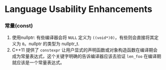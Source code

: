 # Language Usability Enhancements

### 常量(const)

1. 使用nullptr: 有些编译器会将 `NULL` 定义为 `((void*)0)`，有些则会直接将其定义为 `0`。nullptr 的类型为 nullptr_t.
2. C++11 提供了 `constexpr` 让用户显式的声明函数或对象构造函数在编译期会成为常量表达式，这个关键字明确的告诉编译器应该去验证 `len_foo` 在编译期就应该是一个常量表达式。

